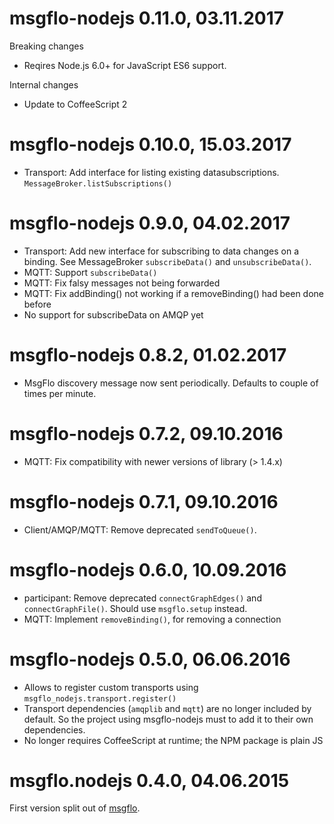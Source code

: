 # msgflo-nodejs 0.11.0, 03.11.2017

Breaking changes

* Reqires Node.js 6.0+ for JavaScript ES6 support.

Internal changes

* Update to CoffeeScript 2

# msgflo-nodejs 0.10.0, 15.03.2017

* Transport: Add interface for listing existing datasubscriptions.
`MessageBroker.listSubscriptions()`

# msgflo-nodejs 0.9.0, 04.02.2017

* Transport: Add new interface for subscribing to data changes on a binding.
See MessageBroker `subscribeData()` and `unsubscribeData()`.
* MQTT: Support `subscribeData()`
* MQTT: Fix falsy messages not being forwarded
* MQTT: Fix addBinding() not working if a removeBinding() had been done before
* No support for subscribeData on AMQP yet

# msgflo-nodejs 0.8.2, 01.02.2017

* MsgFlo discovery message now sent periodically. Defaults to couple of times per minute.

# msgflo-nodejs 0.7.2, 09.10.2016

* MQTT: Fix compatibility with newer versions of library (> 1.4.x)

# msgflo-nodejs 0.7.1, 09.10.2016

* Client/AMQP/MQTT: Remove deprecated `sendToQueue()`.

# msgflo-nodejs 0.6.0, 10.09.2016

* participant: Remove deprecated `connectGraphEdges()` and `connectGraphFile()`.
Should use `msgflo.setup` instead.
* MQTT: Implement `removeBinding()`, for removing a connection

# msgflo-nodejs 0.5.0, 06.06.2016

* Allows to register custom transports using `msgflo_nodejs.transport.register()`
* Transport dependencies (`amqplib` and `mqtt`) are no longer included by default.
So the project using msgflo-nodejs must to add it to their own dependencies.
* No longer requires CoffeeScript at runtime; the NPM package is plain JS

# msgflo.nodejs 0.4.0, 04.06.2015

First version split out of [msgflo](https://github.com/msgflo/msgflo).

